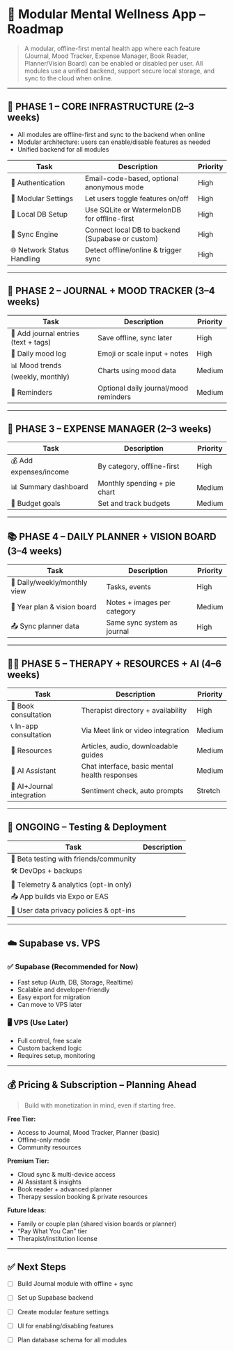 
# 🧠 Modular Mental Wellness App – Roadmap

> A modular, offline-first mental health app where each feature (Journal, Mood Tracker, Expense Manager, Book Reader, Planner/Vision Board) can be enabled or disabled per user. All modules use a unified backend, support secure local storage, and sync to the cloud when online.

---

## 🚀 PHASE 1 – CORE INFRASTRUCTURE (2–3 weeks)

- All modules are offline-first and sync to the backend when online
- Modular architecture: users can enable/disable features as needed
- Unified backend for all modules

| Task | Description | Priority |
|------|-------------|----------|
| 🔐 Authentication | Email-code-based, optional anonymous mode | High |
| 🧠 Modular Settings | Let users toggle features on/off | High |
| 💾 Local DB Setup | Use SQLite or WatermelonDB for offline-first | High |
| 🔌 Sync Engine | Connect local DB to backend (Supabase or custom) | High |
| 🌐 Network Status Handling | Detect offline/online & trigger sync | High |

---

## 📓 PHASE 2 – JOURNAL + MOOD TRACKER (3–4 weeks)

| Task | Description | Priority |
|------|-------------|----------|
| 📓 Add journal entries (text + tags) | Save offline, sync later | High |
| 🙂 Daily mood log | Emoji or scale input + notes | High |
| 📊 Mood trends (weekly, monthly) | Charts using mood data | Medium |
| 🔔 Reminders | Optional daily journal/mood reminders | Medium |

---

## 🧾 PHASE 3 – EXPENSE MANAGER (2–3 weeks)

| Task | Description | Priority |
|------|-------------|----------|
| 💰 Add expenses/income | By category, offline-first | High |
| 📊 Summary dashboard | Monthly spending + pie chart | Medium |
| 🧮 Budget goals | Set and track budgets | Medium |

---

## 📚 PHASE 4 – DAILY PLANNER + VISION BOARD (3–4 weeks)

| Task | Description | Priority |
|------|-------------|----------|
| 📆 Daily/weekly/monthly view | Tasks, events | High |
| 🧠 Year plan & vision board | Notes + images per category | Medium |
| 📤 Sync planner data | Same sync system as journal | High |

---

## 🧑‍⚕️ PHASE 5 – THERAPY + RESOURCES + AI (4–6 weeks)

| Task | Description | Priority |
|------|-------------|----------|
| 📅 Book consultation | Therapist directory + availability | High |
| 📞 In-app consultation | Via Meet link or video integration | Medium |
| 📘 Resources | Articles, audio, downloadable guides | Medium |
| 🤖 AI Assistant | Chat interface, basic mental health responses | Medium |
| 🧠 AI+Journal integration | Sentiment check, auto prompts | Stretch |

---

## 🧪 ONGOING – Testing & Deployment

| Task | Description |
|------|-------------|
| 🧪 Beta testing with friends/community |
| 🛠️ DevOps + backups |
| 🎯 Telemetry & analytics (opt-in only) |
| 📤 App builds via Expo or EAS |
| 🔐 User data privacy policies & opt-ins |

---

## ☁️ Supabase vs. VPS

### ✅ Supabase (Recommended for Now)
- Fast setup (Auth, DB, Storage, Realtime)
- Scalable and developer-friendly
- Easy export for migration
- Can move to VPS later

### 🖥️ VPS (Use Later)
- Full control, free scale
- Custom backend logic
- Requires setup, monitoring

---

## 💰 Pricing & Subscription – Planning Ahead

> Build with monetization in mind, even if starting free.

**Free Tier:**
- Access to Journal, Mood Tracker, Planner (basic)
- Offline-only mode
- Community resources

**Premium Tier:**
- Cloud sync & multi-device access
- AI Assistant & insights
- Book reader + advanced planner
- Therapy session booking & private resources

**Future Ideas:**
- Family or couple plan (shared vision boards or planner)
- “Pay What You Can” tier
- Therapist/institution license

---

## ✅ Next Steps

- [ ] Build Journal module with offline + sync
- [ ] Set up Supabase backend
- [ ] Create modular feature settings
- [ ] UI for enabling/disabling features
- [ ] Plan database schema for all modules

